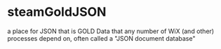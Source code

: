 # steamGoldJSON
a place for JSON that is GOLD Data that any number of WiX (and other) processes depend on, often called a "JSON document database" 
